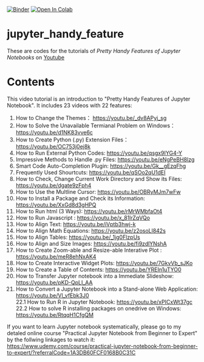 [![Binder](https://mybinder.org/badge_logo.svg)](https://mybinder.org/v2/gh/WEIAI-TECH/jupyter_handy_feature/HEAD)
[![Open In Colab](https://colab.research.google.com/assets/colab-badge.svg)](https://colab.research.google.com/github//WEIAI-TECH/jupyter_handy_feature/)

# jupyter_handy_feature
These are  codes for the tutorials of *Pretty Handy Features of Jupyter Notebooks* on [Youtube](https://www.youtube.com/playlist?list=PLjvsR-Mqurjvj4n5mcTs3iBGEi7-JpN3u)

# Contents
This video tutorial  is an introduction to "Pretty Handy Features of Jupyter Notebook". It includes 23 videos with 22 features:
 1. How to Change the Themes： https://youtu.be/_dv8APyj_sg 
  2. How to Solve the Unavailable Termianal Problem on Windows： https://youtu.be/d1NK83vve6c
  3. How to Create Python (.py) Extension Files：https://youtu.be/OC753j0ej8k
  4. How to Run External Python Codes:  https://youtu.be/qsgx9IYG4-Y
  5. Impressive Methods to Handle .py Files: https://youtu.be/eNgPeBH8lzg
  6. Smart Code Auto-Completion Plugin: https://youtu.be/Gk__gEzqFhg
  7. Frequently Used Shourtcuts: https://youtu.be/qSOo2qU1dEI
  8. How to Check, Change Current Work Directory and Show its Files: https://youtu.be/dgate9zFph4
  9. How to Use the Multline Cursor: https://youtu.be/OBRyMJm7wFw
10. How to Install a Package and Check its Information: https://youtu.be/XxGd8d3gHPQ
  11. How to Run html (3 Ways): https://youtu.be/rMrWMbfaOt4
  12. How to Run Javascript : https://youtu.be/x_81lrZqVQo
  13. How to Align Text: https://youtu.be/iVptb3hwj-k
  14. How to Align Math Equations:  https://youtu.be/z2osoLl842s
  15. How to Align Tables:  https://youtu.be/_1jg0FlzpUs
  16. How to Align and Size Images: https://youtu.be/fi9zdlYNshA
  17. How to Create Zoom-able and Resize-able Interative Plot : https://youtu.be/meR8ehNxAK4
  18. How to Create Interactive Widget Plots: https://youtu.be/7GkvVb_sJKo
  19. How to Create a  Table of Contents: https://youtu.be/YREIn1uTYO0
  20. How to Transfer Jupyter notebook into a Immediate Slideshow: https://youtu.be/pKD-QpLI_AA
  21. How to Convert a Jupyter Notebook into a Stand-alone Web Application: https://youtu.be/Vl_vfEbk3J0  
  22.1 How to Run R in Jupyter Notebook: https://youtu.be/xPICxWt37gc   
 22.2 How to solve R installing packages on onedrive on Windows: https://youtu.be/RtqqH1CfgQM   

If you want to learn Jupyter notebook systematically, please go to my detaled online course "Practical Jupyter Notebook from Beginner to Expert" by the follwing linkages to watch it:
https://www.udemy.com/course/practical-jupyter-notebook-from-beginner-to-expert/?referralCode=1A3DB60FCF0168B0C31C
